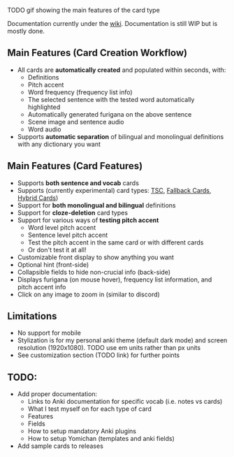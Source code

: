 
TODO gif showing the main features of the card type

Documentation currently under the [wiki](https://github.com/Aquafina-water-bottle/jp-mining-note/wiki).
Documentation is still WIP but is mostly done.

## Main Features (Card Creation Workflow)
* All cards are **automatically created** and populated within seconds, with:
   * Definitions
   * Pitch accent
   * Word frequency (frequency list info)
   * The selected sentence with the tested word automatically highlighted
   * Automatically generated furigana on the above sentence
   * Scene image and sentence audio
   * Word audio
* Supports **automatic separation** of bilingual and monolingual definitions with any dictionary you want

## Main Features (Card Features)
* Supports **both sentence and vocab** cards
* Supports (currently experimental) card types:
  [TSC](https://tatsumoto.neocities.org/blog/discussing-various-card-templates.html#targeted-sentence-cards-or-mpvacious-cards),
  [Fallback Cards](https://tatsumoto.neocities.org/blog/discussing-various-card-templates.html#fallback-cards),
  [Hybrid Cards](https://github.com/Aquafina-water-bottle/jp-mining-note/wiki/Experimental#hybrid-vocab-card))
* Support for **both monolingual and bilingual** definitions
* Support for **cloze-deletion** card types
* Support for various ways of **testing pitch accent**
   * Word level pitch accent
   * Sentence level pitch accent
   * Test the pitch accent in the same card or with different cards
   * Or don't test it at all!
* Customizable front display to show anything you want
* Optional hint (front-side)
* Collapsible fields to hide non-crucial info (back-side)
* Displays furigana (on mouse hover), frequency list information, and pitch accent info
* Click on any image to zoom in (similar to discord)

## Limitations
* No support for mobile
* Stylization is for my personal anki theme (default dark mode) and screen resolution (1920x1080). TODO use em units rather than px units
* See customization section (TODO link) for further points


## TODO:
* Add proper documentation:
  * Links to Anki documentation for specific vocab (i.e. notes vs cards)
  * What I test myself on for each type of card
  * Features
  * Fields
  * How to setup mandatory Anki plugins
  * How to setup Yomichan (templates and anki fields)
* Add sample cards to releases



